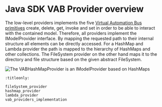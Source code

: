 # Java SDK VAB Provider overview

The low-level providers implements the five [Virtual Automation Bus primitives](../user_documentation/vab/index.md) create, delete, get, invoke and set in order to be able to interact with the contained model. Therefore, all providers implement the IModelProvider interface. By mapping the requested path to their internal structure all elements can be directly accessed. For a HashMap and Lambda provider the path is mapped to the hierarchy of HashMaps and other collections. The FileSystem provider on the other hand maps it to the directory and file structure based on the given abstract FileSystem.

![The VABHashMapProvider is an IModelProvider based on HashMaps](../user_documentation/images/VABProviders.png)


```{toctree}
:titleonly:

fileSystem_provider
hashmap_provider
lambda_provider
vab_providers_implementation

```